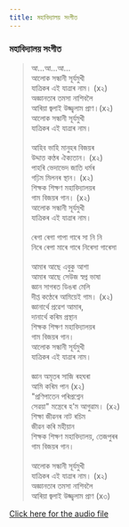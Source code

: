 ```yaml
---
title: মহাবিদ্যালয় সংগীত
---
```


### মহাবিদ্যালয় সংগীত
> আ...আ...আ...  <br/>
> আলোক সন্ধানী সূৰ্যমুখী <br/>
> যাত্ৰিকৰ এই যাত্ৰাৰ নাম। (x২)<br/> 
> অজ্ঞানতাৰ তমসা নাশিবলৈ <br/>
> আৰিয়া জ্বলাই উজ্জ্বলাম প্ৰাণ।(x২) <br/>
> আলোক সন্ধানী সূৰ্যমুখী <br/>
> যাত্ৰিকৰ এই যাত্ৰাৰ নাম। <br/>
>  <br/>
> আহিব ভাহি মানুহৰ বিজয়ৰ<br/> 
> উদ্দাত্ত কণ্ঠৰ ঐক্যতান। (x২) <br/>
> পাহৰি ভেদাভেদ জাতি ধৰ্মৰ  <br/>
> গঢ়িম মিলনৰ স্থান। (x২) <br/>
> শিক্ষক শিক্ষণ মহাবিদ্যালয়ৰ <br/>
> গাম বিজয়ৰ গান। (x২) <br/>
> আলোক সন্ধানী সূৰ্যমুখী <br/>
> যাত্ৰিকৰ এই যাত্ৰাৰ নাম। <br/>
>  <br/>
> ৰেগা ৰেগা গাপা গাৰে সা নি নি <br/>
> নিৰে ৰেপা মাৰে গাৰে নিৰেসা গাৰেসা <br/>
>  <br/>
> আমাৰ আছে এবুকু আশা <br/>
> আমাৰ আছে সেউজ স্বপ্ন ভাষা <br/>
> জ্ঞান সাগৰত ডিঙৰা মেলি <br/>
> দীপ্ত কণ্ঠেৰে আমিয়েই গাম। (x২)<br/>
> জ্ঞানাৰ্থে প্ৰৱেশ আমাৰ, <br/>
> দানাৰ্থে কৰিম প্ৰস্থান <br/>
> শিক্ষক শিক্ষণ মহাবিদ্যালয়ৰ <br/>
> গাম বিজয়ৰ গান। <br/>
> আলোক সন্ধানী সূৰ্যমুখী <br/>
> যাত্ৰিকৰ এই যাত্ৰাৰ নাম।<br/>
>  <br/>
> জ্ঞান অমৃতৰ সাজি ৰহঘৰা<br/> 
> আমি কৰিম পান (x২) <br/>
> "প্ৰণিপাতেন পৰিপ্ৰশ্নেন <br/>
> সেৱয়া" মন্ত্ৰেৰে হ'ম আগুৱাম। (x২)<br/> 
> শিক্ষা জীৱনৰ নাট ৰচিম <br/>
> জীৱন কৰি মহীয়ান <br/>
> শিক্ষক শিক্ষণ মহাবিদ্যালয়, তেজপুৰৰ <br/>
> গাম বিজয়ৰ গান। <br/>
><br/>
> আলোক সন্ধানী সূৰ্যমুখী <br/>
> যাত্ৰিকৰ এই যাত্ৰাৰ নাম। (x২)<br/> 
> অজ্ঞানতাৰ তমসা নাশিবলৈ <br/>
> আৰিয়া জ্বলাই উজ্জ্বলাম প্ৰাণ (x৩)<br/>
 
[Click here for the audio file](https://raw.githubusercontent.com/ctetezpurtrainees/ctetezpurtrainees.github.io/main/assets/music/anthem.mp3)
